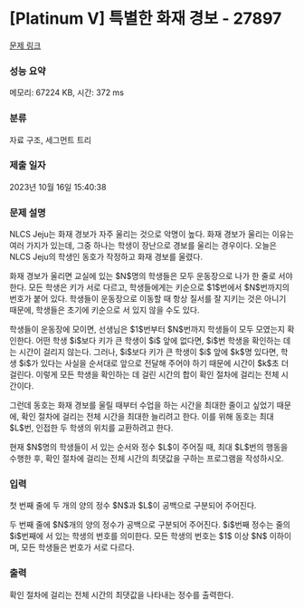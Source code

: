 # [Platinum V] 특별한 화재 경보 - 27897 

[문제 링크](https://www.acmicpc.net/problem/27897) 

### 성능 요약

메모리: 67224 KB, 시간: 372 ms

### 분류

자료 구조, 세그먼트 트리

### 제출 일자

2023년 10월 16일 15:40:38

### 문제 설명

<p>NLCS Jeju는 화재 경보가 자주 울리는 것으로 악명이 높다. 화재 경보가 울리는 이유는 여러 가지가 있는데, 그중 하나는 학생이 장난으로 경보를 울리는 경우이다. 오늘은 NLCS Jeju의 학생인 동호가 작정하고 화재 경보를 울렸다.</p>

<p>화재 경보가 울리면 교실에 있는 $N$명의 학생들은 모두 운동장으로 나가 한 줄로 서야 한다. 모든 학생은 키가 서로 다르고, 학생들에게는 키순으로 $1$번에서 $N$번까지의 번호가 붙어 있다. 학생들이 운동장으로 이동할 때 항상 질서를 잘 지키는 것은 아니기 때문에, 학생들은 초기에 키순으로 서 있지 않을 수도 있다.</p>

<p>학생들이 운동장에 모이면, 선생님은 $1$번부터 $N$번까지 학생들이 모두 모였는지 확인한다. 어떤 학생 $i$보다 키가 큰 학생이 $i$ 앞에 없다면, $i$번 학생을 확인하는 데는 시간이 걸리지 않는다. 그러나, $i$보다 키가 큰 학생이 $i$ 앞에 $k$명 있다면, 학생 $i$가 있다는 사실을 순서대로 앞으로 전달해 주어야 하기 때문에 시간이 $k$초 더 걸린다. 이렇게 모든 학생을 확인하는 데 걸린 시간의 합이 확인 절차에 걸리는 전체 시간이다.</p>

<p>그런데 동호는 화재 경보를 울릴 때부터 수업을 하는 시간을 최대한 줄이고 싶었기 때문에, 확인 절차에 걸리는 전체 시간을 최대한 늘리려고 한다. 이를 위해 동호는 최대 $L$번, 인접한 두 학생의 위치를 교환하려고 한다.</p>

<p>현재 $N$명의 학생들이 서 있는 순서와 정수 $L$이 주어질 때, 최대 $L$번의 행동을 수행한 후, 확인 절차에 걸리는 전체 시간의 최댓값을 구하는 프로그램을 작성하시오.</p>

### 입력 

 <p>첫 번째 줄에 두 개의 양의 정수 $N$과 $L$이 공백으로 구분되어 주어진다.</p>

<p>두 번째 줄에 $N$개의 양의 정수가 공백으로 구분되어 주어진다. $i$번째 정수는 줄의 $i$번째에 서 있는 학생의 번호를 의미한다. 모든 학생의 번호는 $1$ 이상 $N$ 이하이며, 모든 학생들은 번호가 서로 다르다.</p>

### 출력 

 <p>확인 절차에 걸리는 전체 시간의 최댓값을 나타내는 정수를 출력한다.</p>

